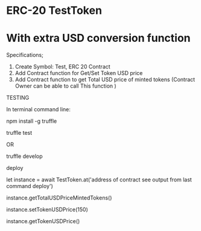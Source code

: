 # ERC-20 TestToken 

# With extra USD conversion function

Specifications;
1. Create Symbol: Test, ERC 20 Contract 
2. Add Contract function for Get/Set Token USD price 
3. Add Contract function to get Total USD price of minted tokens (Contract Owner can be able to call This function )

TESTING

In terminal command line:

npm install -g truffle

truffle test

OR

truffle develop

deploy

let instance = await TestToken.at('address of contract see output from last command deploy')

instance.getTotalUSDPriceMintedTokens()

instance.setTokenUSDPrice(150)

instance.getTokenUSDPrice()

